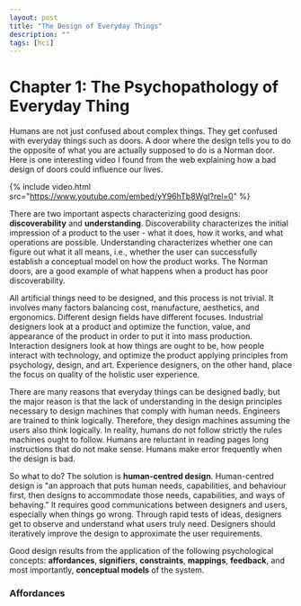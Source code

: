 ```yaml
---
layout: post
title: "The Design of Everyday Things"
description: ""
tags: [hci]
---
```


# Chapter 1: The Psychopathology of Everyday Thing

Humans are not just confused about complex things. They get confused with everyday things such as doors. A door where the design tells you to do the opposite of what you are actually supposed to do is a Norman door. Here is one interesting video I found from the web explaining how a bad design of doors could influence our lives.

{% include video.html src="https://www.youtube.com/embed/yY96hTb8WgI?rel=0" %}

There are two important aspects characterizing good designs: **discoverability** and **understanding**. Discoverability characterizes the initial impression of a product to the user - what it does, how it works, and what operations are possible. Understanding characterizes whether one can figure out what it all means, i.e., whether the user can successfully establish a conceptual model on how the product works. The Norman doors, are a good example of what happens when a product has poor discoverability. 

All artificial things need to be designed, and this process is not trivial. It involves many factors balancing cost, manufacture, aesthetics, and ergonomics. Different design fields have different focuses. Industrial designers look at a product and optimize the function, value, and appearance of the product in order to put it into mass production. Interaction designers look at how things are ought to be, how people interact with technology, and optimize the product applying principles from psychology, design, and art. Experience designers, on the other hand, place the focus on quality of the holistic user experience.

There are many reasons that everyday things can be designed badly, but the major reason is that the lack of understanding in the design principles necessary to design machines that comply with human needs. Engineers are trained to think logically. Therefore, they design machines assuming the users also think logically. In reality, humans do not follow strictly the rules machines ought to follow. Humans are reluctant in reading pages long instructions that do not make sense. Humans make error frequently when the design is bad.

So what to do? The solution is **human-centred design**. Human-centred design is "an approach that puts human needs, capabilities, and behaviour first, then designs to accommodate those needs, capabilities, and ways of behaving." It requires good communications between designers and users, especially when things go wrong. Through rapid tests of ideas, designers get to observe and understand what users truly need. Designers should iteratively improve the design to approximate the user requirements.

Good design results from the application of the following psychological concepts: **affordances**, **signifiers**, **constraints**, **mappings**, **feedback**, and most importantly, **conceptual models** of the system.

### Affordances




<!-- # Chapter 2: The Psychology of Everyday Actions

# Chapter 3: Knowledge in the Head and in the World

# Chapter 4: Knowing What to Do: Constraints, Discoverability, and Feedback

# Chapter 5: Human Error? No, Bad Design

# Chapter 6: Design Thinking

# Chapter 7: Design in the World of Business -->
